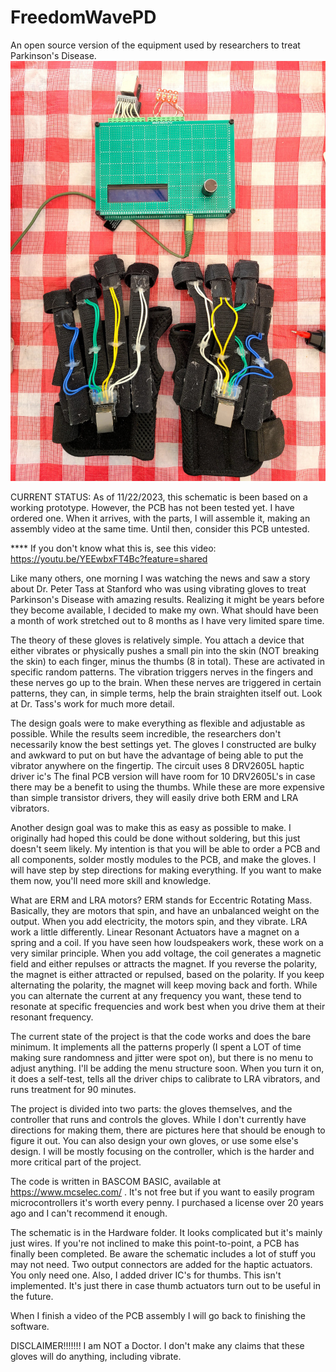 # FreedomWavePD
An open source version of the equipment used by researchers to treat Parkinson's Disease.
![alt text](Pictures/FreedomWave.jpg)

CURRENT STATUS: As of 11/22/2023, this schematic is been based on a working prototype. However, the PCB has not been tested yet. I have ordered one. When it arrives, with the parts, I will assemble it, making an assembly video at the same time. Until then, consider this PCB untested.

**** If you don't know what this is, see this video: https://youtu.be/YEEwbxFT4Bc?feature=shared

Like many others, one morning I was watching the news and saw a story about Dr. Peter Tass at Stanford who was using vibrating gloves to treat Parkinson's Disease with amazing results. Realizing it might be years before they become available, I decided to make my own. What should have been a month of work stretched out to 8 months as I have very limited spare time. 

The theory of these gloves is relatively simple. You attach a device that either vibrates or physically pushes a small pin into the skin (NOT breaking the skin) to each finger, minus the thumbs (8 in total). These are activated in specific random patterns. The vibration triggers nerves in the fingers and these nerves go up to the brain. When these nerves are triggered in certain patterns, they can, in simple terms, help the brain straighten itself out. Look at Dr. Tass's work for much more detail.

The design goals were to make everything as flexible and adjustable as possible. While the results seem incredible, the researchers don't necessarily know the best settings yet. The gloves I constructed are bulky and awkward to put on but have the advantage of being able to put the vibrator anywhere on the fingertip. The circuit uses 8 DRV2605L haptic driver ic's The final PCB version will have room for 10 DRV2605L's in case there may be a benefit to using the thumbs. While these are more expensive than simple transistor drivers, they will easily drive both ERM and LRA vibrators.

Another design goal was to make this as easy as possible to make. I originally had hoped this could be done without soldering, but this just doesn't seem likely. My intention is that you will be able to order a PCB and all components, solder mostly modules to the PCB, and make the gloves. I will have step by step directions for making everything. If you want to make them now, you'll need more skill and knowledge.


What are ERM and LRA motors? ERM stands for Eccentric Rotating Mass. Basically, they are motors that spin, and have an unbalanced weight on the output. When you add electricity, the motors spin, and they vibrate. LRA work a little differently. Linear Resonant Actuators have a magnet on a spring and a coil. If you have seen how loudspeakers work, these work on a very similar principle. When you add voltage, the coil generates a magnetic field and either repulses or attracts the magnet. If you reverse the polarity, the magnet is either attracted or repulsed, based on the polarity. If you keep alternating the polarity, the magnet will keep moving back and forth. While you can alternate the current at any frequency you want, these tend to resonate at specific frequencies and work best when you drive them at their resonant frequency.

The current state of the project is that the code works and does the bare minimum. It implements all the patterns properly (I spent a LOT of time making sure randomness and jitter were spot on), but there is no menu to adjust anything. I'll be adding the menu structure soon. When you turn it on, it does a self-test, tells all the driver chips to calibrate to LRA vibrators, and runs treatment for 90 minutes. 

The project is divided into two parts: the gloves themselves, and the controller that runs and controls the gloves. While I don't currently have directions for making them, there are pictures here that should be enough to figure it out. You can also design your own gloves, or use some else's design. I will be mostly focusing on the controller, which is the harder and more critical part of the project.

The code is written in BASCOM BASIC, available at https://www.mcselec.com/ . It's not free but if you want to easily program microcontrollers it's worth every penny. I purchased a license over 20 years ago and I can't recommend it enough.

The schematic is in the Hardware folder. It looks complicated but it's mainly just wires. If you're not inclined to make this point-to-point, a PCB has finally been completed. Be aware the schematic includes a lot of stuff you may not need. Two output connectors are added for the haptic actuators. You only need one. Also, I added driver IC's for thumbs. This isn't implemented. It's just there in case thumb actuators turn out to be useful in the future.

When I finish a video of the PCB assembly I will go back to finishing the software.

DISCLAIMER!!!!!!! I am NOT a Doctor. I don't make any claims that these gloves will do anything, including vibrate.
